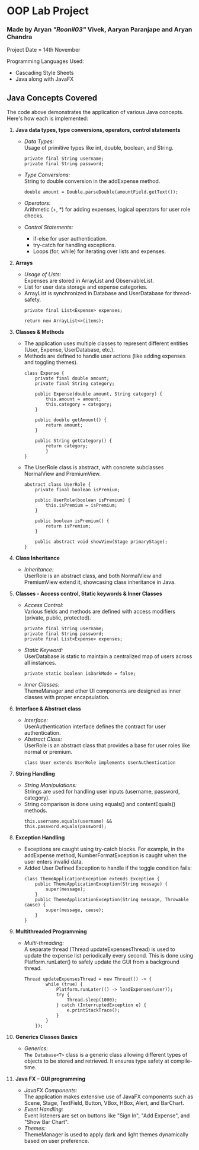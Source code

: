 # OOP Lab Project
### Made by Aryan <i>"Roonil03"</i> Vivek, Aaryan Paranjape and Aryan Chandra
Project Date = 14th November<br>

Programming Languages Used:
- Cascading Style Sheets
- Java along with JavaFX

## Java Concepts Covered
The code above demonstrates the application of various Java concepts. Here's how each is implemented:

1. <b>Java data types, type conversions, operators, control statements</b>
    - <i>Data Types:</i> <br>Usage of primitive types like int, double, boolean, and String.
        ```
        private final String username;
        private final String password;
        ```

    - <i>Type Conversions:</i> <br>String to double conversion in the addExpense method.
        ```
        double amount = Double.parseDouble(amountField.getText());
        ```
    - <i>Operators:</i> <br>Arithmetic (+, *) for adding expenses, logical operators for user role checks.
    - <i>Control Statements:</i>
        - if-else for user authentication.
        - try-catch for handling exceptions.
        - Loops (for, while) for iterating over lists and expenses.
    
2. <b>Arrays</b>
    - <i>Usage of Lists:</i><br>Expenses are stored in ArrayList<Expense> and ObservableList<String>.
    - List<T> for user data storage and expense categories.
    - ArrayList is synchronized in Database<T> and UserDatabase for thread-safety.
        ```
        private final List<Expense> expenses;
        ```
        ```
        return new ArrayList<>(items);
        ````

3. <b>Classes & Methods</b>
    - The application uses multiple classes to represent different entities (User, Expense, UserDatabase, etc.).
    - Methods are defined to handle user actions (like adding expenses and toggling themes).
        ```
        class Expense {
            private final double amount;
            private final String category;

            public Expense(double amount, String category) {
                this.amount = amount;
                this.category = category;
            }

            public double getAmount() {
                return amount;
            }

            public String getCategory() {
                return category;
                }
        }
        ```
    - The UserRole class is abstract, with concrete subclasses NormalView and PremiumView.
        ```
        abstract class UserRole {
            private final boolean isPremium;

            public UserRole(boolean isPremium) {
                this.isPremium = isPremium;
            }

            public boolean isPremium() {
                return isPremium;
            }

            public abstract void showView(Stage primaryStage);
        }
        ```

4. <b>Class Inheritance</b>
    - <i>Inheritance:</i><br>UserRole is an abstract class, and both NormalView and PremiumView extend it, showcasing class inheritance in Java.

5. <b>Classes - Access control, Static keywords & Inner Classes</b>
    - <i>Access Control:</i> <br>Various fields and methods are defined with access modifiers (private, public, protected).
        ```
        private final String username;
        private final String password;
        private final List<Expense> expenses;
        ```
    - <i>Static Keyword:</i> <br>UserDatabase is static to maintain a centralized map of users across all instances.
        ```
        private static boolean isDarkMode = false;  
        ```
    - <i>Inner Classes:</i> <br>ThemeManager and other UI components are designed as inner classes with proper encapsulation.

6. <b>Interface & Abstract class</b>
    - <i>Interface:</i> <br>UserAuthentication interface defines the contract for user authentication.
    - <i>Abstract Class:</i> <br>UserRole is an abstract class that provides a base for user roles like normal or premium.
        ```
        class User extends UserRole implements UserAuthentication
        ```

7. <b>String Handling</b>
    - <i>String Manipulations:</i> <br>Strings are used for handling user inputs (username, password, category).
    - String comparison is done using equals() and contentEquals() methods.
        ```
        this.username.equals(username) && this.password.equals(password);
        ```

8. <b>Exception Handling</b>
    - Exceptions are caught using try-catch blocks. For example, in the addExpense method, NumberFormatException is caught when the user enters invalid data.
    - Added User Defined Exception to handle if the toggle condition fails:
        ```
        class ThemeApplicationException extends Exception {
            public ThemeApplicationException(String message) {
                super(message);
            }
            public ThemeApplicationException(String message, Throwable cause) {
                super(message, cause);
            }
        }
        ```

9. <b>Multithreaded Programming</b>
    - <i>Multi-threading:</i> <br>A separate thread (Thread updateExpensesThread) is used to update the expense list periodically every second. This is done using Platform.runLater() to safely update the GUI from a background thread.
        ```
        Thread updateExpensesThread = new Thread(() -> {
                while (true) {
                    Platform.runLater(() -> loadExpenses(user));  
                    try {
                        Thread.sleep(1000);  
                    } catch (InterruptedException e) {
                        e.printStackTrace();
                    }
                }
            });
        ```
10. <b>Generics Classes Basics</b>
    - <i>Generics:</i> <br>``The Database<T>`` class is a generic class allowing different types of objects to be stored and retrieved. It ensures type safety at compile-time.

11. <b>Java FX – GUI programming</b>
    - <i>JavaFX Components:</i> <br>The application makes extensive use of JavaFX components such as Scene, Stage, TextField, Button, VBox, HBox, Alert, and BarChart.
    - <i>Event Handling:</i> <br>Event listeners are set on buttons like "Sign In", "Add Expense", and "Show Bar Chart".
    - <i>Themes:</i> <br>ThemeManager is used to apply dark and light themes dynamically based on user preference.